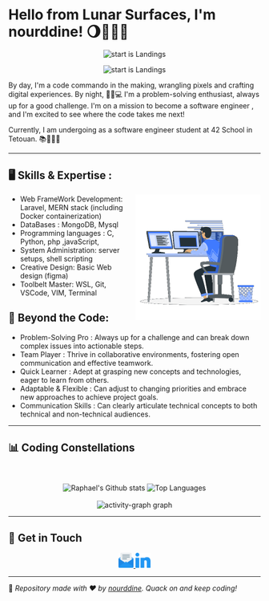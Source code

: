 # Hello from Lunar Surfaces, I'm nourddine! 🌖👨‍💻✨
<p align="center">
  <img src="https://komarev.com/ghpvc/?username=nourddine-benyahya&label=nourddine+benyahya&color=green" alt="start is Landings"/>
</p>

<p align="center">
  <img src="https://i.pinimg.com/originals/81/17/8b/81178b47a8598f0c81c4799f2cdd4057.gif" alt="start is Landings"/>
</p>

By day, I'm a code commando in the making, wrangling pixels and crafting digital experiences. By night, 🚀🦆💻 I'm a problem-solving enthusiast, always up for a good challenge. I'm on a mission to become a software engineer , and I'm excited to see where the code takes me next!

Currently, I am undergoing as a software engineer student at 42 School in Tetouan. 📚👨‍💻🚀

---

## 🖥️  Skills & Expertise :

<picture>
  <img align="right" src="coding.gif" width = 250px>
</picture>

- Web FrameWork Development: Laravel, MERN stack (including Docker containerization)
- DataBases : MongoDB, Mysql
- Programming languages : C, Python, php ,javaScript,
- System Administration: server setups, shell scripting
- Creative Design: Basic Web design (figma)
- Toolbelt Master: WSL, Git, VSCode, VIM, Terminal

## 🚀 Beyond the Code: ‍

- Problem-Solving Pro : Always up for a challenge and can break down complex issues into actionable steps.
- Team Player : Thrive in collaborative environments, fostering open communication and effective teamwork.
- Quick Learner : Adept at grasping new concepts and technologies, eager to learn from others.
- Adaptable & Flexible : Can adjust to changing priorities and embrace new approaches to achieve project goals.
- Communication Skills : Can clearly articulate technical concepts to both technical and non-technical audiences.

---
## 📊 Coding Constellations

<div align="center">
		<br></br>
	<img src="https://github-readme-stats.vercel.app/api?username=nourddine-benyahya&show_icons=true&locale=en&layout=compact&line_height=20&title_color=7A7ADB&icon_color=2234AE&text_color=D3D3D3&bg_color=0,000000,130F40" alt="Raphael's Github stats">
 	<img src="https://github-readme-stats.vercel.app/api/top-langs/?username=nourddine-benyahya&layout=compact&theme=midnight-purple" alt="Top Languages" />
	<br></br>
  	<img src="https://github-readme-activity-graph.vercel.app/graph?username=nourddine-benyahya&radius=16&theme=react&area=true&order=5" height="300" alt="activity-graph graph"  />
</div>

---

## 📡 Get in Touch

<div align="center">
  <a href="mailto:nourddine.benyahya02@gmail.com">
    <img src="https://raw.githubusercontent.com/rphlr/rphlr/main/imgs/email.png" width="30" height="30" />
  </a>

  <a href="https://www.linkedin.com/in/nourddine-benyahya">
    <img src="https://raw.githubusercontent.com/rphlr/rphlr/main/imgs/linkedin.png" width="30" height="30" />
  </a>
</div>

---

🦆 _Repository made with ❤️ by [nourddine](https://github.com/nourddine-benyahya). Quack on and keep coding!_



